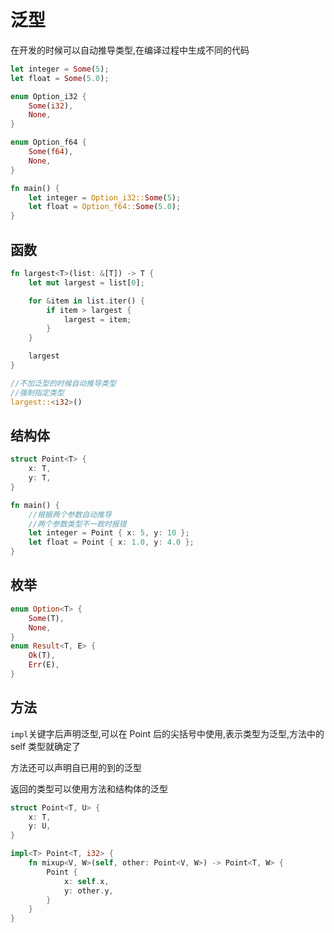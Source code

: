 # 泛型

在开发的时候可以自动推导类型,在编译过程中生成不同的代码

```rs
let integer = Some(5);
let float = Some(5.0);

enum Option_i32 {
    Some(i32),
    None,
}

enum Option_f64 {
    Some(f64),
    None,
}

fn main() {
    let integer = Option_i32::Some(5);
    let float = Option_f64::Some(5.0);
}
```

## 函数

```rs
fn largest<T>(list: &[T]) -> T {
    let mut largest = list[0];

    for &item in list.iter() {
        if item > largest {
            largest = item;
        }
    }

    largest
}

//不加泛型的时候自动推导类型
//强制指定类型
largest::<i32>()
```

## 结构体

```rs
struct Point<T> {
    x: T,
    y: T,
}

fn main() {
    //根据两个参数自动推导
    //两个参数类型不一致时报错
    let integer = Point { x: 5, y: 10 };
    let float = Point { x: 1.0, y: 4.0 };
}
```

## 枚举

```rs
enum Option<T> {
    Some(T),
    None,
}
enum Result<T, E> {
    Ok(T),
    Err(E),
}
```

## 方法

`impl`关键字后声明泛型,可以在 Point 后的尖括号中使用,表示类型为泛型,方法中的 self 类型就确定了

方法还可以声明自已用的到的泛型

返回的类型可以使用方法和结构体的泛型

```rs
struct Point<T, U> {
    x: T,
    y: U,
}

impl<T> Point<T, i32> {
    fn mixup<V, W>(self, other: Point<V, W>) -> Point<T, W> {
        Point {
            x: self.x,
            y: other.y,
        }
    }
}
```
